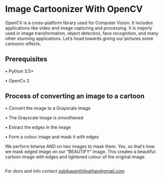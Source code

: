 # Image Cartoonizer With OpenCV
OpenCV is a cross-platform library used for Computer Vision. It includes applications like video and image capturing and processing. It is majorly used in image transformation, object detection, face recognition, and many other stunning applications. Let’s head towards giving our pictures some cartoonic effects.

## Prerequisites
•	Python 3.5+

•	OpenCv 2

## Process of converting an image to a cartoon
•	Convert the image to a Grayscale image

•	The Grayscale image is smoothened

•	Extract the edges in the image

•	Form a colour image and mask it with edges

We perform bitwise AND on two images to mask them. Yes, so that’s how we mask edged image on our “BEAUTIFY” image. This creates a beautiful cartoon image with edges and lightened colour of the original image.

##  
For docs and info contact sobikasenthilnathan@gmail.com
